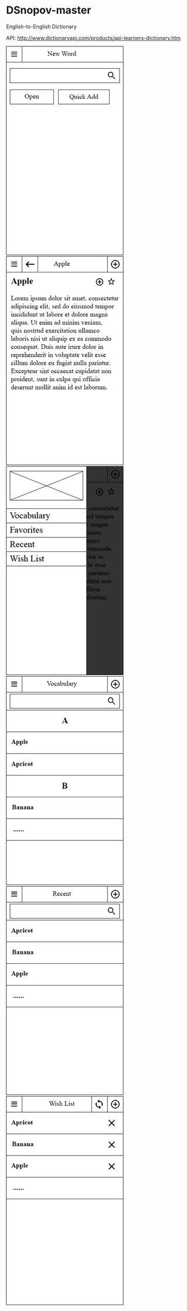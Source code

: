DSnopov-master
==============

English-to-English Dictionary

API:
  http://www.dictionaryapi.com/products/api-learners-dictionary.htm

![new-word-page](mockups/new-word-page.jpg)
![word-definition-page](mockups/word-definition-page.jpg)
![menu-page](mockups/menu-page.jpg)
![vocabulary-page](mockups/vocabulary-page.jpg)
![recent-page](mockups/recent-page.jpg)
![wish-list-page](mockups/wish-list-page.jpg)
